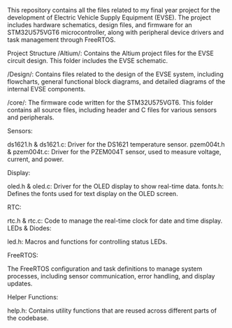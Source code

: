 
This repository contains all the files related to my final year project for the development of Electric Vehicle Supply Equipment (EVSE). The project includes hardware schematics, design files, and firmware for an STM32U575VGT6 microcontroller, along with peripheral device drivers and task management through FreeRTOS.

Project Structure
/Altium/: Contains the Altium project files for the EVSE circuit design. This folder includes the EVSE schematic.

/Design/: Contains files related to the design of the EVSE system, including flowcharts, general functional block diagrams, and detailed diagrams of the internal EVSE components.

/core/: The firmware code written for the STM32U575VGT6. This folder contains all source files, including header and C files for various sensors and peripherals.

Sensors:

ds1621.h & ds1621.c: Driver for the DS1621 temperature sensor.
pzem004t.h & pzem004t.c: Driver for the PZEM004T sensor, used to measure voltage, current, and power.

Display:

oled.h & oled.c: Driver for the OLED display to show real-time data.
fonts.h: Defines the fonts used for text display on the OLED screen.

RTC:

rtc.h & rtc.c: Code to manage the real-time clock for date and time display.
LEDs & Diodes:

led.h: Macros and functions for controlling status LEDs.

FreeRTOS:

The FreeRTOS configuration and task definitions to manage system processes, including sensor communication, error handling, and display updates.

Helper Functions:

help.h: Contains utility functions that are reused across different parts of the codebase.
